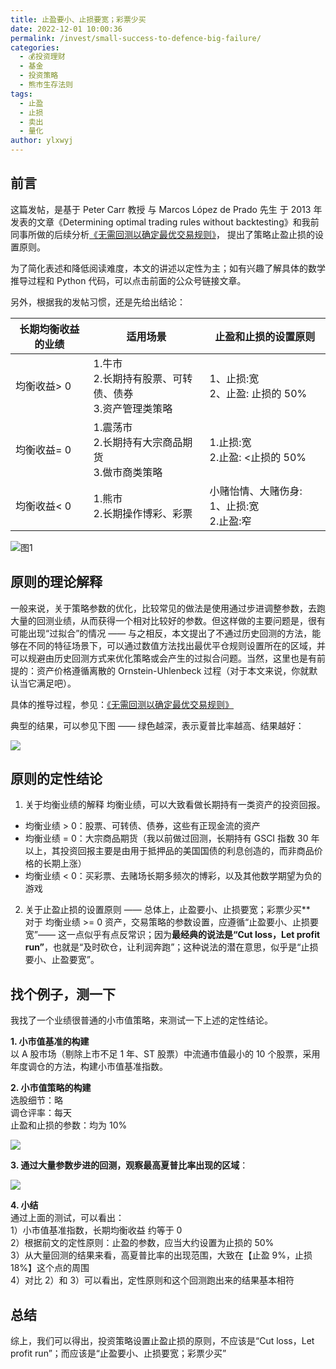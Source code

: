 ```yaml
---
title: 止盈要小、止损要宽；彩票少买
date: 2022-12-01 10:00:36
permalink: /invest/small-success-to-defence-big-failure/
categories:
  - 💰投资理财
  - 基金
  - 投资策略
  - 熊市生存法则
tags:
  - 止盈
  - 止损
  - 卖出
  - 量化
author: ylxwyj
---
```

## 前言

这篇发帖，是基于 Peter Carr 教授 与 Marcos López de Prado 先生 于 2013 年发表的文章《Determining optimal trading rules without backtesting》和我前同事所做的后续分析[《无需回测以确定最优交易规则》](https://mp.weixin.qq.com/s/tWPUJpv9ED4DZqcgxlhMOw)， 提出了策略止盈止损的设置原则。  
  
为了简化表述和降低阅读难度，本文的讲述以定性为主；如有兴趣了解具体的数学推导过程和 Python 代码，可以点击前面的公众号链接文章。  
  
另外，根据我的发帖习惯，还是先给出结论：

长期均衡收益的业绩 | 适用场景  | 止盈和止损的设置原则
----  | ---  | ---
均衡收益> 0  | 1.牛市<br> 2.长期持有股票、可转债、债券 <br> 3.资产管理类策略 |1、止损:宽 <br> 2、止盈: 止损的 50%
均衡收益= 0  | 1.震荡市 <br> 2.长期持有大宗商品期货<br>  3.做市商类策略 |1.止损:宽 <br> 2.止盈: <止损的 50%
均衡收益< 0  | 1.熊市 <br> 2.长期操作博彩、彩票  | 小赌怡情、大赌伤身: 1、止损:宽 <br> 2.止盈:窄

![图1](https://www.jisilu.cn/uploads/questions/20221026/1948a0d2178b07a3256c658a1be77d8c.jpg)

## 原则的理论解释

一般来说，关于策略参数的优化，比较常见的做法是使用通过步进调整参数，去跑大量的回测业绩，从而获得一个相对比较好的参数。但这样做的主要问题是，很有可能出现“过拟合”的情况 —— 与之相反，本文提出了不通过历史回测的方法，能够在不同的特征场景下，可以通过数值方法找出最优平仓规则设置所在的区域，并可以规避由历史回测方式来优化策略或会产生的过拟合问题。当然，这里也是有前提的：资产价格遵循离散的 Ornstein-Uhlenbeck 过程（对于本文来说，你就默认当它满足吧）。  
  
具体的推导过程，参见：[《无需回测以确定最优交易规则》](https://mp.weixin.qq.com/s/tWPUJpv9ED4DZqcgxlhMOw)  
  
典型的结果，可以参见下图 —— 绿色越深，表示夏普比率越高、结果越好：  

![](https://www.jisilu.cn/uploads/questions/20221026/d1ff83b20188ff330c8092fae80bee58.jpg)

## 原则的定性结论

1. 关于均衡业绩的解释
均衡业绩，可以大致看做长期持有一类资产的投资回报。  

- 均衡业绩 > 0：股票、可转债、债券，这些有正现金流的资产  
- 均衡业绩 = 0：大宗商品期货（我以前做过回测，长期持有 GSCI 指数 30 年以上，其投资回报主要是由用于抵押品的美国国债的利息创造的，而非商品价格的长期上涨）  
- 均衡业绩 < 0：买彩票、去赌场长期多频次的博彩，以及其他数学期望为负的游戏  
  
2. 关于止盈止损的设置原则 —— 总体上，止盈要小、止损要宽；彩票少买**  
对于 均衡业绩 >= 0 资产，交易策略的参数设置，应遵循“止盈要小、止损要宽”—— 这一点似乎有点反常识；因为**最经典的说法是“Cut loss，Let profit run”**，也就是“及时砍仓，让利润奔跑”；这种说法的潜在意思，似乎是“止损要小、止盈要宽”。  
  
## 找个例子，测一下

我找了一个业绩很普通的小市值策略，来测试一下上述的定性结论。  
  
**1. 小市值基准的构建**  
以 A 股市场（剔除上市不足 1 年、ST 股票）中流通市值最小的 10 个股票，采用年度调仓的方法，构建小市值基准指数。  
  
**2. 小市值策略的构建**  
选股细节：略  
调仓评率：每天  
止盈和止损的参数：均为 10%  

![](https://www.jisilu.cn/uploads/questions/20221026/51b0e19a3e426c31f2277ec1356a5c8b.jpg)

**3. 通过大量参数步进的回测，观察最高夏普比率出现的区域**：  

![](https://www.jisilu.cn/uploads/questions/20221026/6fb0186a948c0fcf8c9c853bd46aea32.jpg)

**4. 小结**  
通过上面的测试，可以看出：  
1）小市值基准指数，长期均衡收益 约等于 0  
2）根据前文的定性原则：止盈的参数，应当大约设置为止损的 50%  
3）从大量回测的结果来看，高夏普比率的出现范围，大致在【止盈 9%，止损 18%】这个点的周围  
4）对比 2）和 3）可以看出，定性原则和这个回测跑出来的结果基本相符
  
## 总结

综上，我们可以得出，投资策略设置止盈止损的原则，不应该是“Cut loss，Let profit run”；而应该是“止盈要小、止损要宽；彩票少买”

